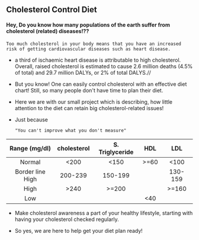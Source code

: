 ## Cholesterol Control Diet

#### Hey, Do you know how many populations of the earth suffer from cholesterol (related) diseases!??

    Too much cholesterol in your body means that you have an increased risk of getting cardiovascular diseases such as heart disease.

- a third of ischaemic heart disease is attributable to high cholesterol. 
Overall, raised cholesterol is estimated to cause 2.6 million deaths (4.5% of total) and 29.7 million DALYs, or 2% of total DALYS.//

- But you know! One can easily control cholesterol with an effective diet chart!
Still, so many people don't have time to plan their diet.

- Here we are with our small project which is describing, how little attention to the diet can retain big cholesterol-related issues! 

- Just because 
    ```
    "You can't improve what you don't measure"
    ```
 | Range (mg/dl) | cholesterol | S. Triglyceride | HDL | LDL |
| :---: | :---: | :---: | :---: | :---: |
| Normal | <200 | <150 | >=60 | <100 
| Border line High | 200-239 | 150-199 |   | 130-159 |
| High | >240 | >=200 |   | >=160 |
| Low | | | <40 | | 
- Make cholesterol awareness a part of your healthy lifestyle, starting with having your cholesterol checked regularly.

- So yes, we are here to help get your diet plan ready!
